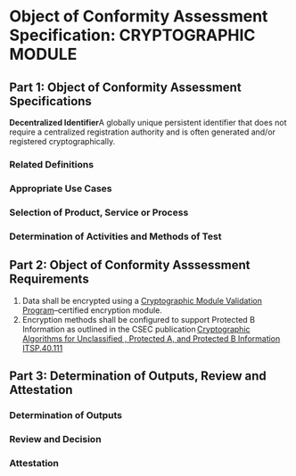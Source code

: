 # Object of Conformity Assessment Specification: CRYPTOGRAPHIC MODULE

## Part 1: Object of Conformity Assessment Specifications

**Decentralized Identifier**A globally unique persistent identifier that does not require a centralized registration authority and is often generated and/or registered cryptographically.

### Related Definitions

### Appropriate Use Cases

### Selection of Product, Service or Process

### Determination of Activities and Methods of Test

## Part 2: Object of Conformity Asssessment Requirements

1. Data shall be encrypted using a [Cryptographic Module Validation Program](https://cyber.gc.ca/en/cryptographic-module-validation-program-cmvp)–certified encryption module.
2. Encryption methods shall be configured to support Protected B Information as outlined in the CSEC publication [Cryptographic Algorithms for Unclassified , Protected A, and Protected B Information ITSP.40.111](https://cyber.gc.ca/en/guidance/cryptographic-algorithms-unclassified-protected-and-protected-b-information-itsp40111)

## Part 3: Determination of Outputs, Review and Attestation

### Determination of Outputs

### Review and Decision

### Attestation
